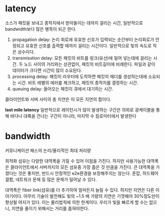 latency
=
소스가 패킷을 보내고 종착지에서 받아들이는 데까지 걸리는 시간, 일반적으로 bandwidth보다 많은 병목이 되곤 한다.

1. propagation delay: 논리 회로에 유효한 신호가 입력되는 순간부터 논리회로가 안정되고 유효한 신호를 출력할 때까지 걸리는 시간이다. 일반적으로 빛의 속도로 작은 상수이다.
2. transmisstion delay: 모든 패킷의 비트를 링크(유선)에 밀어 넣는데에 걸리는 시간. 두 노드 사이의 거리와는 상관없이, 패킷의 비트길이에 비례한다. 파일과 같이 데이터가 크다면 시간이 많이 소요된다.
3. processing delay: 패킷이 라우터에 도착하면 패킷의 헤더를 생성하는데에 소요되는 시간. 비트 레벨의 에러를 체크하고, 패킷의 종착지를 결정하는 시간.
4. queuing delay: 들어오는 패킷이 큐에서 대기하는 시간.

클라이언트와 서버 사이의 총 지연은 이 모든 지연의 합이다.

**last mile latency**
일반적으로 레이턴시가 많이 발생하는 구간은 의외로 광케이블을 통해 바다나 대륙을 건너는 구간이 아니라, 마지막 수 킬로미터에서 발생한다


bandwidth
=
커뮤니케이션 패스의 논리/물리적인 최대 처리량

최적화 섬유는 다양한 대역폭을 가질 수 있어 이점을 가진다.
하지만 사용가능한 대역폭은 클라이언트에서 서버까지의 모든 섬유중 가장 좁은 것 만큼을 가진다.
큰 대역폭을 가졌다는 것은 좋지만, 반드시 안정적인 e2e환경을 보장해주지는 않는다. 혼잡, 하드웨어 결함, 네트워크 문제 등 많은 문제가 일어날 수 있다.

대역폭은 fiber link(섬유)를 더 추가하여 얼마든지 늘릴 수 있다.
하지만 지연은 다른 이야기이다. 아무리 기술이 발전해도 빛의 ~1.5 배 가량의 지연은 기껏해야 30%정도만이 향상될 여지가 있다. 이는 물리법칙에 의한 한계이다. 우리가 빛을 빠르게 할 수는 없으니, 지연을 줄이기 위해서는 거리를 좁혀야한다. 
